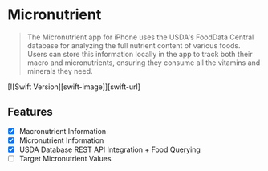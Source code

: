 # Micronutrient
> The Micronutrient app for iPhone uses the USDA's FoodData Central database for analyzing the full nutrient content of various foods. Users can store this information locally in the app to track both their macro and micronutrients, ensuring they consume all the vitamins and minerals they need.

[![Swift Version][swift-image]][swift-url]

## Features
- [x] Macronutrient Information
- [x] Micronutrient Information
- [x] USDA Database REST API Integration + Food Querying
- [ ] Target Micronutrient Values
